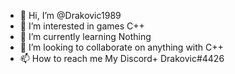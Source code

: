 - 👋 Hi, I’m @Drakovic1989
- 👀 I’m interested in games C++
- 🌱 I’m currently learning Nothing
- 💞️ I’m looking to collaborate on anything with C++
- 📫 How to reach me My Discord+ Drakovic#4426

<!---
Drakovic1989/Drakovic1989 is a ✨ special ✨ repository because its `README.md` (this file) appears on your GitHub profile.
You can click the Preview link to take a look at your changes.
--->
